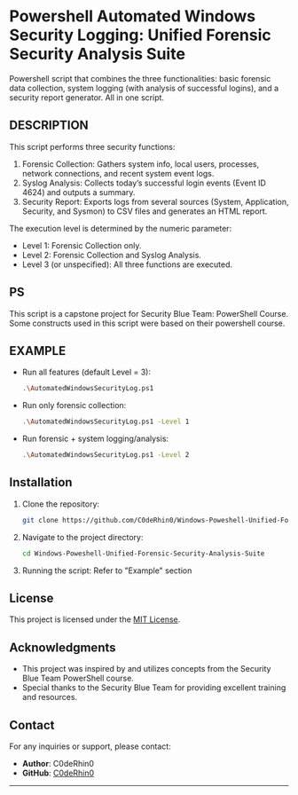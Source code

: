# Powershell Automated Windows Security Logging: Unified Forensic Security Analysis Suite
Powershell script that combines the three functionalities: basic forensic data collection, system logging (with analysis of successful logins), and a security report generator. All in one script. 

## DESCRIPTION
This script performs three security functions:
  1. Forensic Collection: Gathers system info, local users, processes, network connections, and recent system event logs.
  2. Syslog Analysis: Collects today’s successful login events (Event ID 4624) and outputs a summary.
  3. Security Report: Exports logs from several sources (System, Application, Security, and Sysmon) to CSV files and generates an HTML report.

The execution level is determined by the numeric parameter:
  - Level 1: Forensic Collection only.
  - Level 2: Forensic Collection and Syslog Analysis.
  - Level 3 (or unspecified): All three functions are executed.

## PS
This script is a capstone project for Security Blue Team: PowerShell Course. Some constructs used in this script were based on their powershell course.

## EXAMPLE
- Run all features (default Level = 3):
   ```bash
   .\AutomatedWindowsSecurityLog.ps1
   ```
- Run only forensic collection:
   ```bash
   .\AutomatedWindowsSecurityLog.ps1 -Level 1
   ```
- Run forensic + system logging/analysis:
   ```bash
   .\AutomatedWindowsSecurityLog.ps1 -Level 2
   ```

## Installation
1. Clone the repository:
   ```bash
   git clone https://github.com/C0deRhin0/Windows-Poweshell-Unified-Forensic-Security-Analysis-Suite.git
   ```

2. Navigate to the project directory:
   ```bash
   cd Windows-Poweshell-Unified-Forensic-Security-Analysis-Suite
   ```

3. Running the script:
   Refer to "Example" section

## License
This project is licensed under the [MIT License](LICENSE).

## Acknowledgments

- This project was inspired by and utilizes concepts from the Security Blue Team PowerShell course.
- Special thanks to the Security Blue Team for providing excellent training and resources.

## Contact

For any inquiries or support, please contact:

- **Author**: C0deRhin0 
- **GitHub**: [C0deRhin0](https://github.com/C0deRhin0)

---
